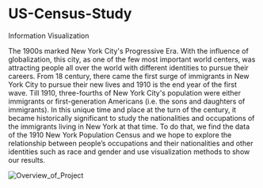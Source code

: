 # US-Census-Study
Information Visualization

The 1900s marked New York City's Progressive Era. With the influence of globalization, this city, as one of the few most important world centers, was attracting people all over the world with different identities to pursue their careers. From 18 century, there came the first surge of immigrants in New York City to pursue their new lives and 1910 is the end year of the first wave. Till 1910, three-fourths of New York City's population were either immigrants or first-generation Americans (i.e. the sons and daughters of immigrants). In this unique time and place at the turn of the century, it became historically significant to study the nationalities and occupations of the immigrants living in New York at that time. To do that, we find the data of the 1910 New York Population Census and we hope to explore the relationship between people’s occupations and their nationalities and other identities such as race and gender and use visualization methods to show our results. 

![Overview_of_Project]()
